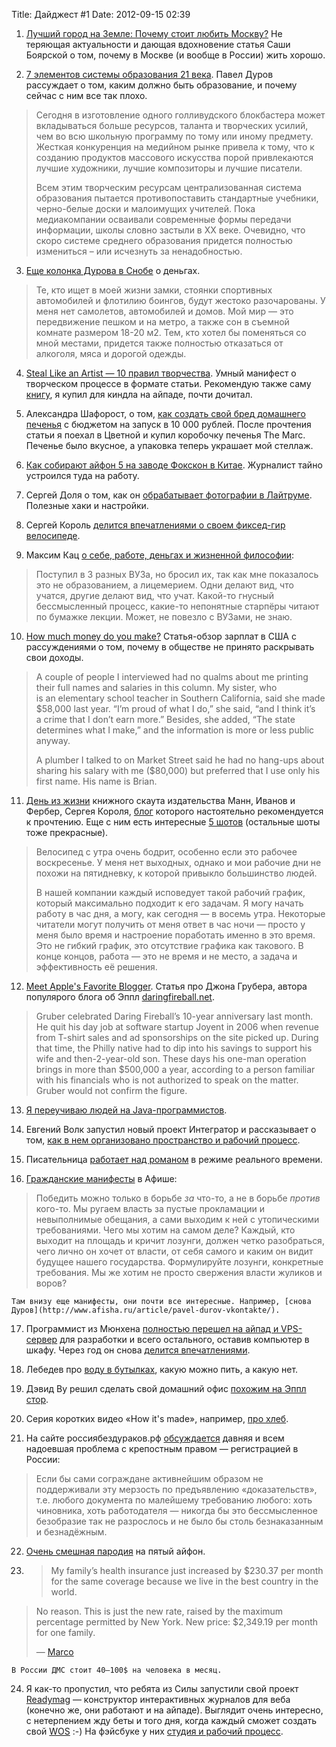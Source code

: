 Title: Дайджест #1
Date: 2012-09-15 02:39

1. [Лучший город на Земле: Почему стоит любить Москву?](http://www.the-village.ru/village/people/people/103795-moscow-is-love) Не теряющая актуальности и дающая вдохновение статья Саши Боярской о том, почему в Москве (и вообще в России) жить хорошо.

2. [7 элементов системы образования 21 века](http://slon.ru/ipad/7_elementov_sistemy_obrazovaniya_xxi_veka-786760.xhtml). Павел Дуров рассуждает о том, каким должно быть образование, и почему сейчас с ним все так плохо.
> Сегодня в изготовление одного голливудского блокбастера может вкладываться больше ресурсов, таланта и творческих усилий, чем во всю школьную программу по тому или иному предмету. Жесткая конкуренция на медийном рынке привела к тому, что к созданию продуктов массового искусства порой привлекаются лучшие художники, лучшие композиторы и лучшие писатели.
> 
> Всем этим творческим ресурсам централизованная система образования пытается противопоставить стандартные учебники, черно-белые доски и малоимущих учителей. Пока медиакомпании осваивали современные формы передачи информации, школы словно застыли в XX веке. Очевидно, что скоро системе среднего образования придется полностью измениться – или исчезнуть за ненадобностью.

3. [Еще колонка Дурова в Снобе](http://www.snob.ru/profile/25706/blog/49639) о деньгах.
> Те, кто ищет в моей жизни замки, стоянки спортивных автомобилей и флотилию боингов, будут жестоко разочарованы. У меня нет самолетов, автомобилей и домов. Мой мир — это передвижение пешком и на метро, а также сон в съемной комнате размером 18-20 м2. Тем, кто хотел бы поменяться со мной местами, придется также полностью отказаться от алкоголя, мяса и дорогой одежды.

4. [Steal Like an Artist — 10 правил творчества](http://www.adme.ru/shkola-reklamista/10-pravil-tvorchestva-292855/). Умный манифест о творческом процессе в формате статьи. Рекомендую также саму [книгу](http://www.amazon.com/Steal-Like-Artist-Things-Creative/dp/0761169253), я купил для киндла на айпаде, почти дочитал.

5. Александра Шафорост, о том, [как создать свой бред домашнего печенья](http://www.the-village.ru/village/hopesandfears/svoemesto/112969-novoe-mesto-lavka-s-pecheniem-the-marc) с бюджетом на запуск в 10 000 рублей. После прочтения статьи я поехал в Цветной и купил коробочку печенья The Marc. Печенье было вкусное, а упаковка теперь украшает мой стеллаж.

6. [Как собирают айфон 5 на заводе Фокскон в Китае](http://habrahabr.ru/post/151436/). Журналист тайно устроился туда на работу.

7. Сергей Доля о том, как он [обрабатывает фотографии в Лайтруме](http://sergeydolya.livejournal.com/509444.html). Полезные хаки и настройки.

8. Сергей Король [делится впечатлениями о своем фиксед-гир велосипеде](http://ctrl-c-writer.ru/interceptor-the-bike/).

9. Максим Кац [о себе, работе, деньгах и жизненной философии](http://maxkatz.livejournal.com/96530.html):
> Поступил в 3 разных ВУЗа, но бросил их, так как мне показалось это не образованием, а лицемерием. Одни делают вид, что учатся, другие делают вид, что учат. Какой-то гнусный бессмысленный процесс, какие-то непонятные старпёры читают по бумажке лекции. Может, не повезло с ВУЗами, не знаю.

10. [How much money do you make?](http://www.sfgate.com/business/article/How-much-money-do-you-make-2491453.php) Статья-обзор зарплат в США с рассуждениями о том, почему в обществе не принято раскрывать свои доходы.
> A couple of people I interviewed had no qualms about me printing their full names and salaries in this column. My sister, who is an elementary school teacher in Southern California, said she made $58,000 last year. “I’m proud of what I do,” she said, “and I think it’s a crime that I don’t earn more.” Besides, she added, “The state determines what I make,” and the information is more or less public anyway.
>
> A plumber I talked to on Market Street said he had no hang-ups about sharing his salary with me ($80,000) but preferred that I use only his first name. His name is Brian.

11. [День из жизни](http://blog.mann-ivanov-ferber.ru/2012/09/04/odin-den-iz-zhizni-knizhnogo-skauta/) книжного скаута издательства Манн, Иванов и Фербер, Сергея Короля, [блог](http://ctrl-c-writer.ru) которого настоятельно рекомендуется к прочтению. Еще с ним есть интересные [5 шотов](http://5shots.ru/interviews/71) (остальные шоты тоже прекрасные).
> Велосипед с утра очень бодрит, особенно если это рабочее воскресенье. У меня нет выходных, однако и мои рабочие дни не похожи на пятидневку, к которой привыкло большинство людей.
>
> В нашей компании каждый исповедует такой рабочий график, который максимально подходит к его задачам. Я могу начать работу в час дня, а могу, как сегодня — в восемь утра. Некоторые читатели могут получить от меня ответ в час ночи — просто у меня было время и настроение поработать именно в это время. Это не гибкий график, это отсутствие графика как такового. В конце концов, работа — это не время и не место, а задача и эффективность её решения.

12. [Meet Apple's Favorite Blogger](http://www.businessweek.com/articles/2012-09-06/meet-apples-favorite-blogger). Статья про Джона Грубера, автора популярого блога об Эппл [daringfireball.net](http://daringfireball.net).
> Gruber celebrated Daring Fireball’s 10-year anniversary last month. He quit his day job at software startup Joyent in 2006 when revenue from T-shirt sales and ad sponsorships on the site picked up. During that time, the Philly native had to dip into his savings to support his wife and then-2-year-old son. These days his one-man operation brings in more than $500,000 a year, according to a person familiar with his financials who is not authorized to speak on the matter. Gruber would not confirm the figure.

13. [Я переучиваю людей на Java-программистов](http://habrahabr.ru/post/148838).

14. Евгений Волк запустил новый проект Интегратор и рассказывает о том, [как в нем организовано пространство и рабочий процесс](http://lifehacker.ru/2012/09/18/evgenijj-volk/).

15. Писательница [работает над романом](http://habrahabr.ru/post/151717) в режиме реального времени.

16. [Гражданские манифесты](http://www.afisha.ru/article/idle-conversation/) в Афише:
>Победить можно только в борьбе *за* что-то, а не в борьбе *против* кого-то. Мы ругаем власть за пустые прокламации и невыполнимые обещания, а сами выходим к ней с утопическими требованиями. Чего мы хотим на самом деле? Каждый, кто выходит на площадь и кричит лозунги, должен четко разобраться, чего лично он хочет от власти, от себя самого и каким он видит будущее нашего государства. Формулируйте лозунги, конкретные требования. Мы же хотим не просто свержения власти жуликов и воров?

	Там внизу еще манифесты, они почти все интересные. Например, [снова Дуров](http://www.afisha.ru/article/pavel-durov-vkontakte/).

17. Программист из Мюнхена [полностью перешел на айпад и VPS-сервер](http://yieldthought.com/post/12239282034/swapped-my-macbook-for-an-ipad) для разработки и всего остального, оставив компьютер в шкафу. Через год он снова [делится впечатлениями](http://yieldthought.com/post/31857050698/ipad-linode-1-year-later).

18. Лебедев про [воду в бутылках](http://tema.livejournal.com/1232399.html), какую можно пить, а какую нет.

19. Дэвид Ву решил сделать свой домашний офис [похожим на Эппл стор](http://davidwu.me/my-apple-store-home-office/).

20. Серия коротких видео «How it's made», например, [про хлеб](http://www.youtube.com/watch?v=3UjUWfwWAC4).

21. На сайте россиябездураков.рф [обсуждается](http://xn--80abegemev3ahngha9a7o.xn--p1ai/issues/3961/) давняя и всем надоевшая проблема с крепостным правом — регистрацией в России:
> Если бы сами сограждане активнейшим образом не поддерживали эту мерзость по предъявлению «доказательств», т.е. любого документа по малейшему требованию любого: хоть чиновника, хоть работодателя — никогда бы это бессмысленное безобразие так не разрослось и не было бы столь безнаказанным и безнадёжным.

22. [Очень смешная пародия](http://www.youtube.com/watch?v=XNBP18nrRdw) на пятый айфон.

23. > My family’s health insurance just increased by $230.37 per month for the same coverage because we live in the best country in the world.
>
> No reason. This is just the new rate, raised by the maximum percentage permitted by New York. New price: $2,349.19 per month for one family.
>
> — [Marco](https://twitter.com/marcoarment/status/247368014482243586)

	В России ДМС стоит 40–100$ на человека в месяц.

24. Я как-то пропустил, что ребята из Силы запустили свой проект [Readymag](http://readymag.com/) — конструктор интерактивных журналов для веба (конечно же, они работают и на айпаде). Выглядит очень интересно, с нетерпением жду беты и того дня, когда каждый сможет создать свой [WOS](http://w-o-s.ru/visual/burning-man/index.html) :-) На фэйсбуке у них [студия и рабочий процесс](https://www.facebook.com/photo.php?fbid=375642369168232&set=a.375638919168577.85276.273982909334179&type=1&theater).